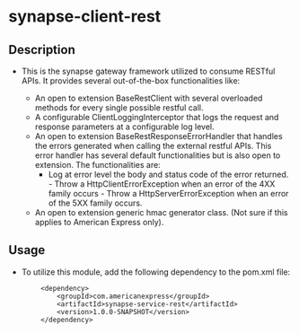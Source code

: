 # synapse-client-rest

## Description
- This is the synapse gateway framework utilized to consume RESTful APIs. It provides several out-of-the-box
  functionalities like:

    - An open to extension BaseRestClient with several overloaded methods for every single possible restful call.
    - A configurable ClientLoggingInterceptor that logs the request and response parameters at a configurable log level.
    - An open to extension BaseRestResponseErrorHandler that handles the errors generated when calling the external
      restful APIs. This error handler has several default functionalities but is also open to extension. The
      functionalities are:
        - Log at error level the body and status code of the error returned. - Throw a HttpClientErrorException when an
          error of the 4XX family occurs - Throw a HttpServerErrorException when an error of the 5XX family occurs.
    - An open to extension generic hmac generator class. (Not sure if this applies to American Express only).

## Usage
- To utilize this module, add the following dependency to the pom.xml file:
```
        <dependency>
            <groupId>com.americanexpress</groupId>
            <artifactId>synapse-service-rest</artifactId>
            <version>1.0.0-SNAPSHOT</version>
        </dependency>
```
